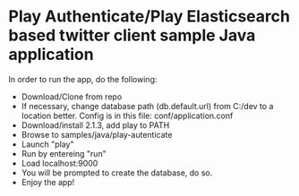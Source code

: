 # Play Authenticate/Play Elasticsearch based twitter client sample Java application

In order to run the app, do the following:
- Download/Clone from repo
- If necessary, change database path (db.default.url) from C:/dev to a location better. Config is in this file:  conf/application.conf 
- Download/install 2.1.3, add play to PATH
- Browse to samples/java/play-autenticate
- Launch "play"
- Run by entereing "run"
- Load localhost:9000
- You will be prompted to create the database, do so. 
- Enjoy the app!
